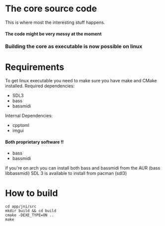 # The core source code
This is where most the interesting stuff happens.

#### The code might be very messy at the moment

### Building the core as executable is now possible on linux

# Requirements
To get linux executable you need to make sure you have make and CMake installed.
Required dependencies:
- SDL3
- bass
- bassmidi

Internal Dependencies:
- cpptoml
- imgui
#### Both proprietary software !!
- bass
- bassmidi

if you're on arch you can install both bass and bassmidi from the AUR (bass libbassmidi)
SDL 3 is available to install from pacman (sdl3)

# How to build
```
cd app/jni/src
mkdir build && cd build
cmake -DEXE_TYPE=ON ..
make
```